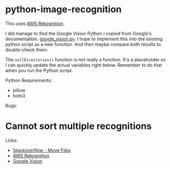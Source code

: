 # python-image-recognition

This uses [AWS Rekognition](https://docs.aws.amazon.com/rekognition/latest/dg/images-bytes.html). 

I did manage to find the Google Vision Python I copied from Google's documentation. [google_vision.py](https://github.com/hxrsmurf/python-image-recognition/blob/master/google_vision.py). I hope to implement this into the existing python script as a new function. And then maybe compare both results to double-check them. 

The `nullDirectories()` function is not really a function. It's a placeholder so I can quickly update the actual variables right below. Remember to do that when you run the Python script.

Python Requirements:

* pillow
* boto3

Bugs:

# Cannot sort multiple recognitions

Links:
* [Stackoverflow - Move Files](https://stackoverflow.com/questions/2909975/python-list-directory-subdirectory-and-files)
* [AWS Rekognition](https://docs.aws.amazon.com/rekognition/latest/dg/images-bytes.html)
* [Google Vision](https://cloud.google.com/vision/docs/internet-detection)
